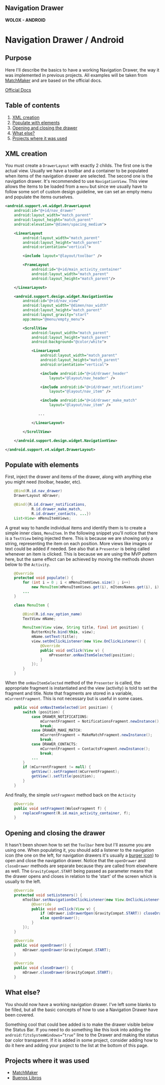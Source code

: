 ## Navigation Drawer
**WOLOX - ANDROID**

# Navigation Drawer / Android

## Purpose
Here I'll describe the basics to have a working Navigation Drawer, the way it was implemented in previous projects. All examples will be taken from [MatchMaker](https://github.com/Wolox/matchmaker-android) and are based on the official docs.

[Official Docs](http://developer.android.com/training/implementing-navigation/nav-drawer.html)

## Table of contents

1. [XML creation](#topic-xml-creation)
2. [Populate with elements](#topic-populate-with-elements)
3. [Opening and closing the drawer](#topic-opening-and-closing-the-drawer)
4. [What else?](#topic-what-else)
5. [Projects where it was used](#topic-projects)

## <a name="topic-xml-creation"></a> XML creation
You must create a `DrawerLayout` with exactly 2 childs. The first one is the actual view. Usually we have a toolbar and a container to be populated when items of the navigation drawer are selected. The second one is the navigation drawer. It's recommended to use `NavigationView`. This view allows the items to be loaded from a `menu` but since we usually have to follow some sort of custom design guideline, we can set an empty menu and populate the items ourselves.

``` xml
<android.support.v4.widget.DrawerLayout
    android:id="@+id/nav_drawer"
    android:layout_width="match_parent"
    android:layout_height="match_parent"
    android:elevation="@dimen/spacing_medium">

    <LinearLayout
        android:layout_width="match_parent"
        android:layout_height="match_parent"
        android:orientation="vertical">

        <include layout="@layout/toolbar" />

        <FrameLayout
            android:id="@+id/main_activity_container"
            android:layout_width="match_parent"
            android:layout_height="match_parent"/>

    </LinearLayout>

    <android.support.design.widget.NavigationView
        android:id="@+id/nav_view"
        android:layout_width="@dimen/nav_width"
        android:layout_height="match_parent"
        android:layout_gravity="start"
        app:menu="@menu/empty_menu">

        <ScrollView
            android:layout_width="match_parent"
            android:layout_height="match_parent"
            android:background="@color/white">

            <LinearLayout
                android:layout_width="match_parent"
                android:layout_height="match_parent"
                android:orientation="vertical">

                <include android:id="@+id/drawer_header"
                    layout="@layout/nav_header" />

                <include android:id="@+id/drawer_notifications"
                    layout="@layout/nav_item" />

                <include android:id="@+id/drawer_make_match"
                    layout="@layout/nav_item" />

               ...

            </LinearLayout>

        </ScrollView>

    </android.support.design.widget.NavigationView>

</android.support.v4.widget.DrawerLayout>
```

## <a name="topic-populate-with-elements"></a> Populate with elements

First, inject the drawer and items of the drawer, along with anything else you might need (toolbar, header, etc).

``` java
    @Bind(R.id.nav_drawer)
    DrawerLayout mDrawer;

    @Bind({R.id.drawer_notifications,
            R.id.drawer_make_match,
            R.id.drawer_contacts, ...})
    List<View> mMenuItemViews;
```

A great way to handle individual items and identify them is to create a simple inner class, `MenuItem`.
In the following snippet you'll notice that there is a `TextView` being injected there. This is because we are showing only a string, representing the item on each position. More views like images or text could be added if needed. See also that a `Presenter` is being called whenever an item is clicked. This is because we are using the MVP pattern here, but the same effect can be achieved by moving the methods shown below to the `Activity`.

``` java
    @Override
    protected void populate() {
        for (int i = 0 ; i < mMenuItemViews.size() ; i++)
            new MenuItem(mMenuItemViews.get(i), mItemsNames.get(i), i);
        ...
    }

    class MenuItem {

        @Bind(R.id.nav_option_name)
        TextView mName;

        MenuItem(View view, String title, final int position) {
            ButterKnife.bind(this, view);
            mName.setText(title);
            view.setOnClickListener(new View.OnClickListener() {
                @Override
                public void onClick(View v) {
                    mPresenter.onNavItemSelected(position);
                }
            });
        }
    }
```

When the `onNavItemSelected` method of the `Presenter` is called, the appropriate fragment is instantiated and the view (activity) is told to set the fragment and title. Note that fragments are stored in a variable, `mCurrentFragment`. This is not necessary but is useful in some cases.
``` java
    public void onNavItemSelected(int position) {
        switch (position) {
            case DRAWER_NOTIFICATIONS:
                mCurrentFragment = NotificationsFragment.newInstance();
                break;
            case DRAWER_MAKE_MATCH:
                mCurrentFragment = MakeMatchFragment.newInstance();
                break;
            case DRAWER_CONTACTS:
                mCurrentFragment = ContactsFragment.newInstance();
                break;
            ...
        }
        if (mCurrentFragment != null) {
            getView().setFragment(mCurrentFragment);
            getView().setTitle(position);
        }
    }
```

And finally, the simple `setFragment` method back on the `Activity`
``` java
    @Override
    public void setFragment(WoloxFragment f) {
        replaceFragment(R.id.main_activity_container, f);
    }
```

## <a name="topic-opening-and-closing-the-drawer"></a> Opening and closing the drawer

It hasn't been shown how to set the `Toolbar` here but I'll assume you are using one. When populating it, you should add a listener to the navigation icon (the one on the left, for navigation drawers it's usually a [burger icon](https://www.newfangled.com/wp-content/uploads/2014/08/stuffcontentmgrfiles2ac67e44c30a21635f8a9d498f832bc1cmisc_resized80_313_257_hamenu.png)) to open and close the navigation drawer. Notice that the `openDrawer` and `closeDrawer` methods are separate because they are called from elsewhere as well. The `GravityCompat.START` being passed as parameter means that the drawer opens and closes in relation to the 'start' of the screen which is usually to the left.

``` java
    @Override
    protected void setListeners() {
        mToolbar.setNavigationOnClickListener(new View.OnClickListener() {
            @Override
            public void onClick(View v) {
                if (mDrawer.isDrawerOpen(GravityCompat.START)) closeDrawer();
                else openDrawer();
            }
        });
    }

    @Override
    public void openDrawer() {
        mDrawer.openDrawer(GravityCompat.START);
    }

    @Override
    public void closeDrawer() {
        mDrawer.closeDrawer(GravityCompat.START);
    }
```

## <a name="topic-what-else"></a> What else?
You should now have a working navigation drawer. I've left some blanks to be filled, but all the basic concepts of how to use a Navigation Drawer have been covered.

Something cool that could bee added is to make the drawer visible below the Status Bar. If you need to do something like this look into adding the `android:fitsSystemWindows=”true”` line to the Drawer and making the status bar color transparent. If it is added in some project, consider adding how to do it here and adding your project to the list at the bottom of this page.

## Projects where it was used
- [MatchMaker](https://github.com/Wolox/matchmaker-android)
- [Buenos Libros](https://github.com/Wolox/buenos-libros-android)
